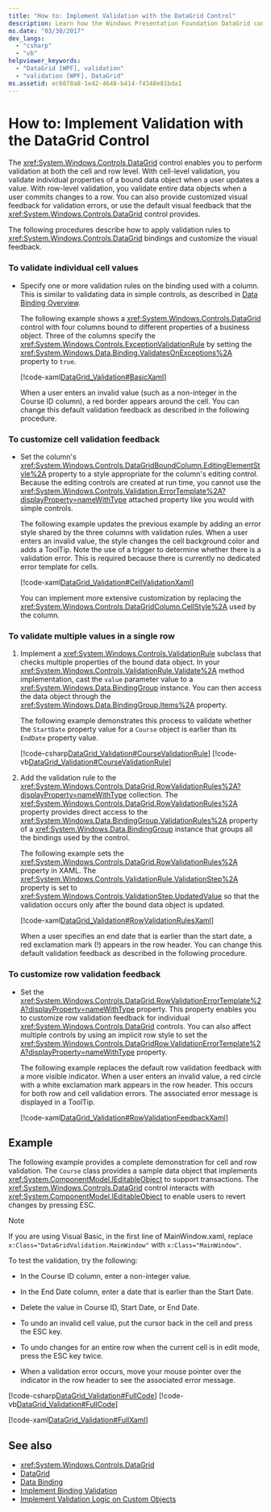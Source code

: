 ```yaml
---
title: "How to: Implement Validation with the DataGrid Control"
description: Learn how the Windows Presentation Foundation DataGrid control can perform validation at both the cell and row level and provide feedback for validation errors.
ms.date: "03/30/2017"
dev_langs: 
  - "csharp"
  - "vb"
helpviewer_keywords: 
  - "DataGrid [WPF], validation"
  - "validation [WPF], DataGrid"
ms.assetid: ec6078a8-1e42-4648-b414-f4348e81bda1
---
```

# How to: Implement Validation with the DataGrid Control
The <xref:System.Windows.Controls.DataGrid> control enables you to perform validation at both the cell and row level. With cell-level validation, you validate individual properties of a bound data object when a user updates a value. With row-level validation, you validate entire data objects when a user commits changes to a row. You can also provide customized visual feedback for validation errors, or use the default visual feedback that the <xref:System.Windows.Controls.DataGrid> control provides.  
  
 The following procedures describe how to apply validation rules to <xref:System.Windows.Controls.DataGrid> bindings and customize the visual feedback.  
  
### To validate individual cell values  
  
- Specify one or more validation rules on the binding used with a column. This is similar to validating data in simple controls, as described in [Data Binding Overview](../data/data-binding-overview.md).  
  
     The following example shows a <xref:System.Windows.Controls.DataGrid> control with four columns bound to different properties of a business object. Three of the columns specify the <xref:System.Windows.Controls.ExceptionValidationRule> by setting the <xref:System.Windows.Data.Binding.ValidatesOnExceptions%2A> property to `true`.  
  
     [!code-xaml[DataGrid_Validation#BasicXaml](~/samples/snippets/csharp/VS_Snippets_Wpf/datagrid_validation/cs/window1.xaml#basicxaml)]  
  
     When a user enters an invalid value (such as a non-integer in the Course ID column), a red border appears around the cell. You can change this default validation feedback as described in the following procedure.  
  
### To customize cell validation feedback  
  
- Set the column's <xref:System.Windows.Controls.DataGridBoundColumn.EditingElementStyle%2A> property to a style appropriate for the column's editing control. Because the editing controls are created at run time, you cannot use the <xref:System.Windows.Controls.Validation.ErrorTemplate%2A?displayProperty=nameWithType> attached property like you would with simple controls.  
  
     The following example updates the previous example by adding an error style shared by the three columns with validation rules. When a user enters an invalid value, the style changes the cell background color and adds a ToolTip. Note the use of a trigger to determine whether there is a validation error. This is required because there is currently no dedicated error template for cells.  
  
     [!code-xaml[DataGrid_Validation#CellValidationXaml](~/samples/snippets/csharp/VS_Snippets_Wpf/datagrid_validation/cs/mainwindow.xaml#cellvalidationxaml)]  
  
     You can implement more extensive customization by replacing the <xref:System.Windows.Controls.DataGridColumn.CellStyle%2A> used by the column.  
  
### To validate multiple values in a single row  
  
1. Implement a <xref:System.Windows.Controls.ValidationRule> subclass that checks multiple properties of the bound data object. In your <xref:System.Windows.Controls.ValidationRule.Validate%2A> method implementation, cast the `value` parameter value to a <xref:System.Windows.Data.BindingGroup> instance. You can then access the data object through the <xref:System.Windows.Data.BindingGroup.Items%2A> property.  
  
     The following example demonstrates this process to validate whether the `StartDate` property value for a `Course` object is earlier than its `EndDate` property value.  
  
     [!code-csharp[DataGrid_Validation#CourseValidationRule](~/samples/snippets/csharp/VS_Snippets_Wpf/datagrid_validation/cs/mainwindow.xaml.cs#coursevalidationrule)]
     [!code-vb[DataGrid_Validation#CourseValidationRule](~/samples/snippets/visualbasic/VS_Snippets_Wpf/datagrid_validation/vb/mainwindow.xaml.vb#coursevalidationrule)]  
  
2. Add the validation rule to the <xref:System.Windows.Controls.DataGrid.RowValidationRules%2A?displayProperty=nameWithType> collection. The <xref:System.Windows.Controls.DataGrid.RowValidationRules%2A> property provides direct access to the <xref:System.Windows.Data.BindingGroup.ValidationRules%2A> property of a <xref:System.Windows.Data.BindingGroup> instance that groups all the bindings used by the control.  
  
     The following example sets the <xref:System.Windows.Controls.DataGrid.RowValidationRules%2A> property in XAML. The <xref:System.Windows.Controls.ValidationRule.ValidationStep%2A> property is set to <xref:System.Windows.Controls.ValidationStep.UpdatedValue> so that the validation occurs only after the bound data object is updated.  
  
     [!code-xaml[DataGrid_Validation#RowValidationRulesXaml](~/samples/snippets/csharp/VS_Snippets_Wpf/datagrid_validation/cs/mainwindow.xaml#rowvalidationrulesxaml)]  
  
     When a user specifies an end date that is earlier than the start date, a red exclamation mark (!) appears in the row header. You can change this default validation feedback as described in the following procedure.  
  
### To customize row validation feedback  
  
- Set the <xref:System.Windows.Controls.DataGrid.RowValidationErrorTemplate%2A?displayProperty=nameWithType> property. This property enables you to customize row validation feedback for individual <xref:System.Windows.Controls.DataGrid> controls. You can also affect multiple controls by using an implicit row style to set the <xref:System.Windows.Controls.DataGridRow.ValidationErrorTemplate%2A?displayProperty=nameWithType> property.  
  
     The following example replaces the default row validation feedback with a more visible indicator. When a user enters an invalid value, a red circle with a white exclamation mark appears in the row header. This occurs for both row and cell validation errors. The associated error message is displayed in a ToolTip.  
  
     [!code-xaml[DataGrid_Validation#RowValidationFeedbackXaml](~/samples/snippets/csharp/VS_Snippets_Wpf/datagrid_validation/cs/mainwindow.xaml#rowvalidationfeedbackxaml)]  
  
## Example  
 The following example provides a complete demonstration for cell and row validation. The `Course` class provides a sample data object that implements <xref:System.ComponentModel.IEditableObject> to support transactions. The <xref:System.Windows.Controls.DataGrid> control interacts with <xref:System.ComponentModel.IEditableObject> to enable users to revert changes by pressing ESC.  
  
> [!NOTE]
> If you are using Visual Basic, in the first line of MainWindow.xaml, replace `x:Class="DataGridValidation.MainWindow"` with `x:Class="MainWindow"`.  
  
 To test the validation, try the following:  
  
- In the Course ID column, enter a non-integer value.  
  
- In the End Date column, enter a date that is earlier than the Start Date.  
  
- Delete the value in Course ID, Start Date, or End Date.  
  
- To undo an invalid cell value, put the cursor back in the cell and press the ESC key.  
  
- To undo changes for an entire row when the current cell is in edit mode, press the ESC key twice.  
  
- When a validation error occurs, move your mouse pointer over the indicator in the row header to see the associated error message.  
  
 [!code-csharp[DataGrid_Validation#FullCode](~/samples/snippets/csharp/VS_Snippets_Wpf/datagrid_validation/cs/mainwindow.xaml.cs#fullcode)]
 [!code-vb[DataGrid_Validation#FullCode](~/samples/snippets/visualbasic/VS_Snippets_Wpf/datagrid_validation/vb/mainwindow.xaml.vb#fullcode)]  
  
 [!code-xaml[DataGrid_Validation#FullXaml](~/samples/snippets/csharp/VS_Snippets_Wpf/datagrid_validation/cs/mainwindow.xaml#fullxaml)]  
  
## See also

- <xref:System.Windows.Controls.DataGrid>
- [DataGrid](datagrid.md)
- [Data Binding](../data/data-binding-overview.md)
- [Implement Binding Validation](../data/how-to-implement-binding-validation.md)
- [Implement Validation Logic on Custom Objects](../data/how-to-implement-validation-logic-on-custom-objects.md)
